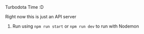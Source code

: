 Turbodota Time :D

Right now this is just an API server

1. Run using `npm run start` or `npm run dev` to run with Nodemon